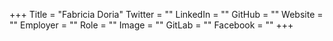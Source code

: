 +++
Title = "Fabricia Doria"
Twitter = ""
LinkedIn = ""
GitHub = ""
Website = ""
Employer = ""
Role = ""
Image = ""
GitLab = ""
Facebook = ""
+++
